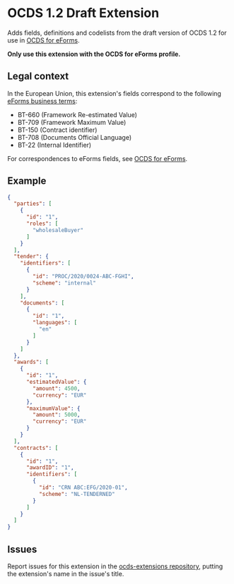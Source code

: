 # OCDS 1.2 Draft Extension

Adds fields, definitions and codelists from the draft version of OCDS 1.2 for use in [OCDS for eForms](https://standard.open-contracting.org/profiles/eforms/latest/en/).


**Only use this extension with the OCDS for eForms profile.**

## Legal context

In the European Union, this extension's fields correspond to the following [eForms business terms](https://docs.ted.europa.eu/eforms/latest/reference/business-terms/):

* BT-660 (Framework Re-estimated Value)
* BT-709 (Framework Maximum Value)
* BT-150 (Contract identifier)
* BT-708 (Documents Official Language)
* BT-22 (Internal Identifier)

For correspondences to eForms fields, see [OCDS for eForms](https://standard.open-contracting.org/profiles/eforms/latest/en/).

## Example

```json
{
  "parties": [
    {
      "id": "1",
      "roles": [
        "wholesaleBuyer"
      ]
    }
  ],
  "tender": {
    "identifiers": [
      {
        "id": "PROC/2020/0024-ABC-FGHI",
        "scheme": "internal"
      }
    ],
    "documents": [
      {
        "id": "1",
        "languages": [
          "en"
        ]
      }
    ]
  },
  "awards": [
    {
      "id": "1",
      "estimatedValue": {
        "amount": 4500,
        "currency": "EUR"
      },
      "maximumValue": {
        "amount": 5000,
        "currency": "EUR"
      }
    }
  ],
  "contracts": [
    {
      "id": "1",
      "awardID": "1",
      "identifiers": [
        {
          "id": "CRN ABC:EFG/2020-01",
          "scheme": "NL-TENDERNED"
        }
      ]
    }
  ]
}
```

## Issues

Report issues for this extension in the [ocds-extensions repository](https://github.com/open-contracting/ocds-extensions/issues), putting the extension's name in the issue's title.
